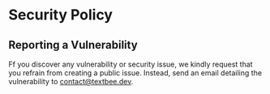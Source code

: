 # Security Policy

## Reporting a Vulnerability

Ff you discover any vulnerability or security issue, we kindly request that you refrain from creating a public issue. Instead, send an email detailing the vulnerability to contact@textbee.dev.
